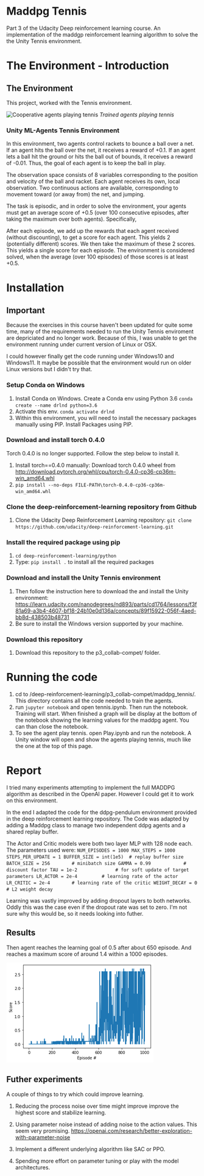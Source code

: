 # Maddpg Tennis
Part 3 of the Udacity Deep reinforcement learning course. An implementation of the maddgp reinforcement learning algorithm to solve the the Unity Tennis environment.



# The Environment - Introduction

## The Environment
This project, worked with the Tennis environment.

![Cooperative agents playing tennis](MaddpgPong.gif)
*Trained agents playing tennis*

### Unity ML-Agents Tennis Environment

In this environment, two agents control rackets to bounce a ball over a net. If an agent hits the ball over the net, it receives a reward of +0.1. If an agent lets a ball hit the ground or hits the ball out of bounds, it receives a reward of -0.01. Thus, the goal of each agent is to keep the ball in play.

The observation space consists of 8 variables corresponding to the position and velocity of the ball and racket. Each agent receives its own, local observation. Two continuous actions are available, corresponding to movement toward (or away from) the net, and jumping.

The task is episodic, and in order to solve the environment, your agents must get an average score of +0.5 (over 100 consecutive episodes, after taking the maximum over both agents). Specifically,

After each episode, we add up the rewards that each agent received (without discounting), to get a score for each agent. This yields 2 (potentially different) scores. We then take the maximum of these 2 scores.
This yields a single score for each episode.
The environment is considered solved, when the average (over 100 episodes) of those scores is at least +0.5.

# Installation

## Important
Because the exercises in this course haven't been updated for quite some time, many of the requirements needed to run the Unity Tennis enviroment are depriciated and no longer work. Because of this, I was unable to get the environment running under current version of Linux or OSX.

I could however finally get the code running under Windows10 and Windows11. It maybe be possible that the environment would run on older Linux versions but I didn't try that.

### Setup Conda on Windows
1. Install Conda on Windows.
Create a Conda env using Python 3.6
`conda create --name drlnd python=3.6`
2. Activate this env. `conda activate drlnd`
3. Within this environment, you will need to install the necessary packages manually using PIP.
Install Packages using PIP.

### Download and install torch 0.4.0
Torch 0.4.0 is no longer supported. Follow the step below to install it.

1. Install torch==0.4.0 manually: Download torch 0.4.0 wheel from http://download.pytorch.org/whl/cpu/torch-0.4.0-cp36-cp36m-win_amd64.whl
2. `pip install --no-deps FILE-PATH\torch-0.4.0-cp36-cp36m-win_amd64.whl`

### Clone the deep-reinforcement-learning repository from Github
1. Clone the Udacity Deep Reinforcement Learning repository: `git clone https://github.com/udacity/deep-reinforcement-learning.git`

### Install the required package using pip
1. `cd deep-reinforcement-learning/python`
2. Type: `pip install .` to install all the required packages

### Download and install the Unity Tennis environment
1. Then follow the instruction here to download the and install the Unity environment: https://learn.udacity.com/nanodegrees/nd893/parts/cd1764/lessons/f3f81a69-a3b4-4607-bf18-24b10e0d136a/concepts/89f15922-056f-4aed-bb8d-438503b48731
2. Be sure to install the Windows version supported by your machine.

### Download this repository
1. Download this repository to the p3_collab-compet/ folder.

# Running the code
1. cd to /deep-reinforcement-learning/p3_collab-compet/maddpg_tennis/. This directory contains all the code needed to train the agents.
2. run `jupyter notebook` and open tennis.ipynb. Then run the notebook. Training will start. When finished a graph will be display at the bottom of the notebook showing the learning values for the maddpg agent. You can than close the notebook.
3. To see the agent play tennis. open Play.ipynb and run the notebook. A Unity window will open and show the agents playing tennis, much like the one at the top of this page.

# Report
I tried many experiments attempting to implement the full MADDPG algorithm as described in the OpenAI paper. However I could get it to work on this environment.

In the end I adapted the code for the ddpg-pendulum environment provided in the deep reinforcement learning repository. The Code was adapted by adding a Maddpg class to manage two independent ddpg agents and a shared replay buffer.

The Actor and Critic models were both two layer MLP with 128 node each. 
The parameters used were:
`
NUM_EPISODES = 1000
MAX_STEPS = 1000
STEPS_PER_UPDATE = 1
BUFFER_SIZE = int(1e5)  # replay buffer size
BATCH_SIZE = 256        # minibatch size
GAMMA = 0.99            # discount factor
TAU = 1e-2              # for soft update of target parameters
LR_ACTOR = 2e-4         # learning rate of the actor 
LR_CRITIC = 2e-4        # learning rate of the critic
WEIGHT_DECAY = 0        # L2 weight decay
`

Learning was vastly improved by adding dropout layers to both networks. Oddly this was the case even if the dropout rate was set to zero. I'm not sure why this would be, so it needs looking into futher.

## Results
Then agent reaches the learning goal of 0.5 after about 650 episode. And reaches a maximum score of around 1.4 within a 1000 episodes. 

![Alt text](results.png)


## Futher experiments
A couple of things to try which could improve learning.

1. Reducing the process noise over time might improve improve the highest score and stabilize learning.

2. Using parameter noise instead of adding noise to the action values. This seem very promising. https://openai.com/research/better-exploration-with-parameter-noise

3. Implement a different underlying algorithm like SAC or PPO.

4. Spending more effort on parameter tuning or play with the model architectures.







